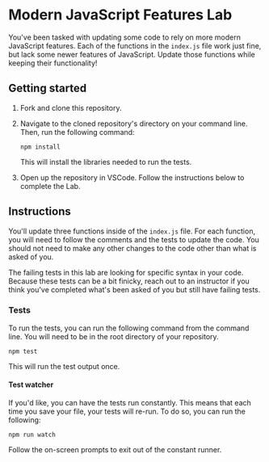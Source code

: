 # Modern JavaScript Features Lab

You've been tasked with updating some code to rely on more modern JavaScript features. Each of the functions in the `index.js` file work just fine, but lack some newer features of JavaScript. Update those functions while keeping their functionality!

## Getting started

1. Fork and clone this repository.

1. Navigate to the cloned repository's directory on your command line. Then, run the following command:

   ```
   npm install
   ```

   This will install the libraries needed to run the tests.

1. Open up the repository in VSCode. Follow the instructions below to complete the Lab.

## Instructions

You'll update three functions inside of the `index.js` file. For each function, you will need to follow the comments and the tests to update the code. You should not need to make any other changes to the code other than what is asked of you.

The failing tests in this lab are looking for specific syntax in your code. Because these tests can be a bit finicky, reach out to an instructor if you think you've completed what's been asked of you but still have failing tests.

### Tests

To run the tests, you can run the following command from the command line. You will need to be in the root directory of your repository.

```
npm test
```

This will run the test output once.

#### Test watcher

If you'd like, you can have the tests run constantly. This means that each time you save your file, your tests will re-run. To do so, you can run the following:

```
npm run watch
```

Follow the on-screen prompts to exit out of the constant runner.
